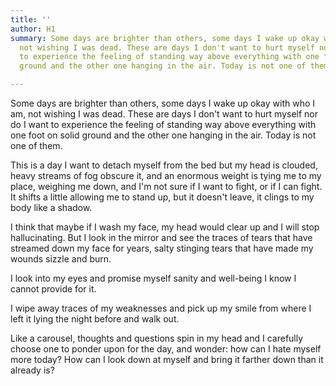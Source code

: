```yaml
---
title: ''
author: H1
summary: Some days are brighter than others, some days I wake up okay with who I am,
  not wishing I was dead. These are days I don't want to hurt myself nor do I want
  to experience the feeling of standing way above everything with one foot on solid
  ground and the other one hanging in the air. Today is not one of them.

---
```


Some days are brighter than others, some days I wake up okay with who I am, not wishing I was dead. These are days I don't want to hurt myself nor do I want to experience the feeling of standing way above everything with one foot on solid ground and the other one hanging in the air. Today is not one of them.

This is a day I want to detach myself from the bed but my head is clouded, heavy streams of fog obscure it, and an enormous weight is tying me to my place, weighing me down, and I'm not sure if I want to fight, or if I can fight. It shifts a little allowing me to stand up, but it doesn't leave, it clings to my body like a shadow.

I think that maybe if I wash my face, my head would clear up and I will stop hallucinating. But I look in the mirror and see the traces of tears that have streamed down my face for years, salty stinging tears that have made my wounds sizzle and burn.

I look into my eyes and promise myself sanity and well-being I know I cannot provide for it.

I wipe away traces of my weaknesses and pick up my smile from where I left it lying the night before and walk out.

Like a carousel, thoughts and questions spin in my head and I carefully choose one to ponder upon for the day, and wonder: how can I hate myself more today? How can I look down at myself and bring it farther down than it already is?